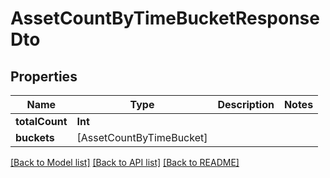 # AssetCountByTimeBucketResponseDto

## Properties
Name | Type | Description | Notes
------------ | ------------- | ------------- | -------------
**totalCount** | **Int** |  | 
**buckets** | [AssetCountByTimeBucket] |  | 

[[Back to Model list]](../README.md#documentation-for-models) [[Back to API list]](../README.md#documentation-for-api-endpoints) [[Back to README]](../README.md)


